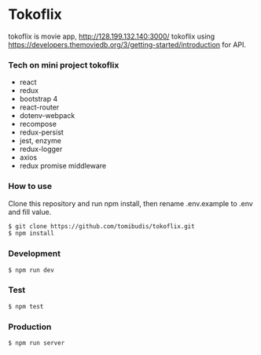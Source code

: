 
# Tokoflix
tokoflix is movie app, http://128.199.132.140:3000/
tokoflix using https://developers.themoviedb.org/3/getting-started/introduction for API.
### Tech on mini project tokoflix
- react 
- redux
- bootstrap 4
- react-router
- dotenv-webpack
- recompose
- redux-persist
- jest, enzyme
- redux-logger 
- axios
- redux promise middleware
### How to use

Clone this repository and run npm install, then rename .env.example to .env and fill value.

```sh
$ git clone https://github.com/tomibudis/tokoflix.git
$ npm install
```
### Development

```sh
$ npm run dev
```
### Test

```sh
$ npm test
```
### Production

```sh
$ npm run server
```
